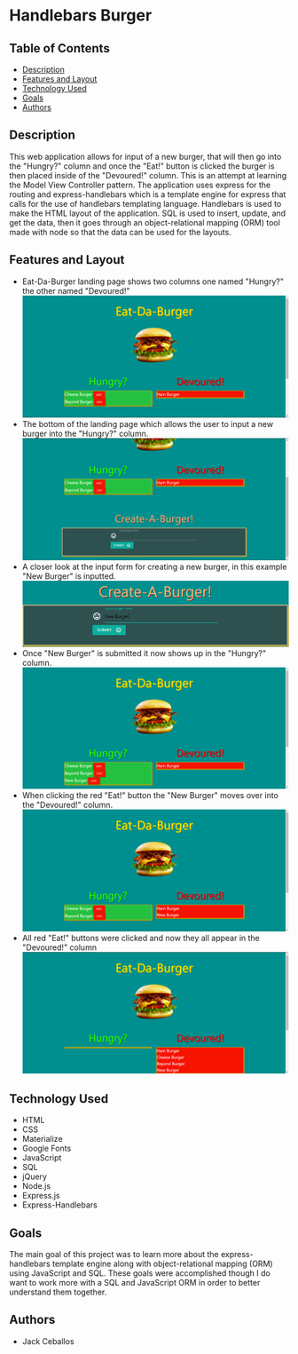 # Handlebars Burger

## Table of Contents
- [Description](#description)
- [Features and Layout](#features-and-layout)
- [Technology Used](#technology-used)
- [Goals](#goals)
- [Authors](#authors)

## Description
This web application allows for input of a new burger, that will then go into the "Hungry?" column and once the "Eat!" button is clicked the burger is then placed inside of the "Devoured!" column. This is an attempt at learning the Model View Controller pattern. The application uses express for the routing and express-handlebars which is a template engine for express that calls for the use of handlebars templating language. Handlebars is used to make the HTML layout of the application. SQL is used to insert, update, and get the data, then it goes through an object-relational mapping (ORM) tool made with node so that the data can be used for the layouts.

## Features and Layout
- Eat-Da-Burger landing page shows two columns one named "Hungry?" the other named "Devoured!"
![Landing Page](public/assets/images/landing00.png)
- The bottom of the landing page which allows the user to input a new burger into the "Hungry?" column.
![End of the Landing Page](public/assets/images/landing01.png)
- A closer look at the input form for creating a new burger, in this example "New Burger" is inputted.
![Input Form](public/assets/images/input.png)
- Once "New Burger" is submitted it now shows up in the "Hungry?" column.
!["New Burger" is in the "Hungry?" column](public/assets/images/landing02.png)
- When clicking the red "Eat!" button the "New Burger" moves over into the "Devoured!" column.
!["New Burger" is in the "Devoured!" column](public/assets/images/click00.png)
- All red "Eat!" buttons were clicked and now they all appear in the "Devoured!" column
![All burgers in the "Devoured!" column](public/assets/images/click01.png)
## Technology Used
- HTML
- CSS
- Materialize
- Google Fonts
- JavaScript
- SQL
- jQuery
- Node.js
- Express.js
- Express-Handlebars

## Goals
The main goal of this project was to learn more about the express-handlebars template engine along with object-relational mapping (ORM) using JavaScript and SQL. These goals were accomplished though I do want to work more with a SQL and JavaScript ORM in order to better understand them together.

## Authors
- Jack Ceballos
